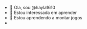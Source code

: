 - 👋 Ola, sou @hayla1610
- 👀 Estou interessada em aprender
- 🌱 Estou aprendendo a montar jogos
-
<!---
hayla2804/hayla2804 is a ✨ special ✨ repository because its `README.md` (this file) appears on your GitHub profile.
You can click the Preview link to take a look at your changes.
--->
